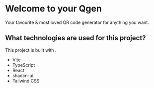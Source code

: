 # Welcome to your Qgen

Your favourite & most loved QR code generator for anything you want.

## What technologies are used for this project?

This project is built with .

- Vite
- TypeScript
- React
- shadcn-ui
- Tailwind CSS
